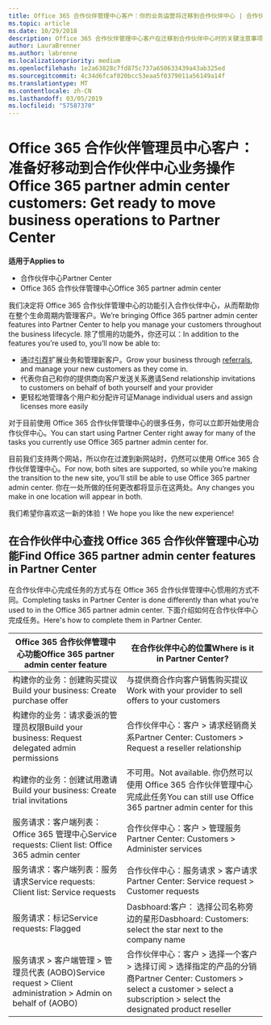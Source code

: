 ```yaml
---
title: Office 365 合作伙伴管理中心客户：你的业务运营将迁移到合作伙伴中心 | 合作伙伴中心
ms.topic: article
ms.date: 10/29/2018
description: Office 365 合作伙伴管理中心客户在迁移到合作伙伴中心时的关键注意事项
author: LauraBrenner
ms.author: labrenne
ms.localizationpriority: medium
ms.openlocfilehash: 1e2a63828c7fd875c737a650633439a43ab325ed
ms.sourcegitcommit: 4c34d6fcaf020bcc53eaa5f0379011a56149a14f
ms.translationtype: MT
ms.contentlocale: zh-CN
ms.lasthandoff: 03/05/2019
ms.locfileid: "57587370"
---
```

# <a name="office-365-partner-admin-center-customers-get-ready-to-move-business-operations-to-partner-center"></a><span data-ttu-id="14383-103">Office 365 合作伙伴管理员中心客户：准备好移动到合作伙伴中心业务操作</span><span class="sxs-lookup"><span data-stu-id="14383-103">Office 365 partner admin center customers: Get ready to move business operations to Partner Center</span></span>

<span data-ttu-id="14383-104">**适用于**</span><span class="sxs-lookup"><span data-stu-id="14383-104">**Applies to**</span></span> 

- <span data-ttu-id="14383-105">合作伙伴中心</span><span class="sxs-lookup"><span data-stu-id="14383-105">Partner Center</span></span>
- <span data-ttu-id="14383-106">Office 365 合作伙伴管理中心</span><span class="sxs-lookup"><span data-stu-id="14383-106">Office 365 partner admin center</span></span>

<span data-ttu-id="14383-107">我们决定将 Office 365 合作伙伴管理中心的功能引入合作伙伴中心，从而帮助你在整个生命周期内管理客户。</span><span class="sxs-lookup"><span data-stu-id="14383-107">We’re bringing Office 365 partner admin center features into Partner Center to help you manage your customers throughout the business lifecycle.</span></span> <span data-ttu-id="14383-108">除了惯用的功能外，你还可以：</span><span class="sxs-lookup"><span data-stu-id="14383-108">In addition to the features you’re used to, you’ll now be able to:</span></span> 

*  <span data-ttu-id="14383-109">通过[引荐](referrals.md)扩展业务和管理新客户。</span><span class="sxs-lookup"><span data-stu-id="14383-109">Grow your business through [referrals](referrals.md), and manage your new customers as they come in.</span></span>
*  <span data-ttu-id="14383-110">代表你自己和你的提供商向客户发送关系邀请</span><span class="sxs-lookup"><span data-stu-id="14383-110">Send relationship invitations to customers on behalf of both yourself and your provider</span></span>
*  <span data-ttu-id="14383-111">更轻松地管理各个用户和分配许可证</span><span class="sxs-lookup"><span data-stu-id="14383-111">Manage individual users and assign licenses more easily</span></span>

<span data-ttu-id="14383-112">对于目前使用 Office 365 合作伙伴管理中心的很多任务，你可以立即开始使用合作伙伴中心。</span><span class="sxs-lookup"><span data-stu-id="14383-112">You can start using Partner Center right away for many of the tasks you currently use Office 365 partner admin center for.</span></span> 

<span data-ttu-id="14383-113">目前我们支持两个网站，所以你在过渡到新网站时，仍然可以使用 Office 365 合作伙伴管理中心。</span><span class="sxs-lookup"><span data-stu-id="14383-113">For now, both sites are supported, so while you’re making the transition to the new site, you’ll still be able to use Office 365 partner admin center.</span></span> <span data-ttu-id="14383-114">你在一处所做的任何更改都将显示在这两处。</span><span class="sxs-lookup"><span data-stu-id="14383-114">Any changes you make in one location will appear in both.</span></span>

<span data-ttu-id="14383-115">我们希望你喜欢这一新的体验！</span><span class="sxs-lookup"><span data-stu-id="14383-115">We hope you like the new experience!</span></span>

## <a name="find-office-365-partner-admin-center-features-in-partner-center"></a><span data-ttu-id="14383-116">在合作伙伴中心查找 Office 365 合作伙伴管理中心功能</span><span class="sxs-lookup"><span data-stu-id="14383-116">Find Office 365 partner admin center features in Partner Center</span></span>

<span data-ttu-id="14383-117">在合作伙伴中心完成任务的方式与在 Office 365 合作伙伴管理中心惯用的方式不同。</span><span class="sxs-lookup"><span data-stu-id="14383-117">Completing tasks in Partner Center is done differently than what you’re used to in the Office 365 partner admin center.</span></span> <span data-ttu-id="14383-118">下面介绍如何在合作伙伴中心完成任务。</span><span class="sxs-lookup"><span data-stu-id="14383-118">Here's how to complete them in Partner Center.</span></span>

| <span data-ttu-id="14383-119">Office 365 合作伙伴管理中心功能</span><span class="sxs-lookup"><span data-stu-id="14383-119">Office 365 partner admin center feature</span></span>                       | <span data-ttu-id="14383-120">在合作伙伴中心的位置</span><span class="sxs-lookup"><span data-stu-id="14383-120">Where is it in Partner Center?</span></span> | 
|   -----------------------------------------------  | -------------- |
| <span data-ttu-id="14383-121">构建你的业务：创建购买提议</span><span class="sxs-lookup"><span data-stu-id="14383-121">Build your business: Create purchase offer</span></span> | <span data-ttu-id="14383-122">与提供商合作向客户销售购买提议</span><span class="sxs-lookup"><span data-stu-id="14383-122">Work with your provider to sell offers to your customers</span></span> |
| <span data-ttu-id="14383-123">构建你的业务：请求委派的管理员权限</span><span class="sxs-lookup"><span data-stu-id="14383-123">Build your business: Request delegated admin permissions</span></span> | <span data-ttu-id="14383-124">合作伙伴中心：客户 > 请求经销商关系</span><span class="sxs-lookup"><span data-stu-id="14383-124">Partner Center: Customers > Request a reseller relationship</span></span> |
| <span data-ttu-id="14383-125">构建你的业务：创建试用邀请</span><span class="sxs-lookup"><span data-stu-id="14383-125">Build your business: Create trial invitations</span></span> | <span data-ttu-id="14383-126">不可用。</span><span class="sxs-lookup"><span data-stu-id="14383-126">Not available.</span></span> <span data-ttu-id="14383-127">你仍然可以使用 Office 365 合作伙伴管理中心完成此任务</span><span class="sxs-lookup"><span data-stu-id="14383-127">You can still use Office 365 partner admin center for this</span></span> |
| <span data-ttu-id="14383-128">服务请求：客户端列表：Office 365 管理中心</span><span class="sxs-lookup"><span data-stu-id="14383-128">Service requests: Client list: Office 365 admin center</span></span> | <span data-ttu-id="14383-129">合作伙伴中心：客户 > 管理服务</span><span class="sxs-lookup"><span data-stu-id="14383-129">Partner Center: Customers > Administer services</span></span> |
| <span data-ttu-id="14383-130">服务请求：客户端列表：服务请求</span><span class="sxs-lookup"><span data-stu-id="14383-130">Service requests: Client list: Service requests</span></span> | <span data-ttu-id="14383-131">合作伙伴中心：服务请求 > 客户请求</span><span class="sxs-lookup"><span data-stu-id="14383-131">Partner Center: Service request > Customer requests</span></span> |
| <span data-ttu-id="14383-132">服务请求：标记</span><span class="sxs-lookup"><span data-stu-id="14383-132">Service requests: Flagged</span></span> | <span data-ttu-id="14383-133">Dasbhoard:客户： 选择公司名称旁边的星形</span><span class="sxs-lookup"><span data-stu-id="14383-133">Dasbhoard: Customers: select the star next to the company name</span></span> |
| <span data-ttu-id="14383-134">服务请求 > 客户端管理 > 管理员代表 (AOBO)</span><span class="sxs-lookup"><span data-stu-id="14383-134">Service request > Client administration > Admin on behalf of (AOBO)</span></span> | <span data-ttu-id="14383-135">合作伙伴中心：客户 > 选择一个客户 > 选择订阅 > 选择指定的产品的分销商</span><span class="sxs-lookup"><span data-stu-id="14383-135">Partner Center: Customers > select a customer > select a subscription > select the designated product reseller</span></span> |

